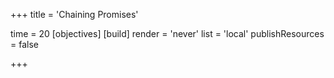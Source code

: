+++
title = 'Chaining Promises'

time = 20
[objectives]
[build]
  render = 'never'
  list = 'local'
  publishResources = false

+++
